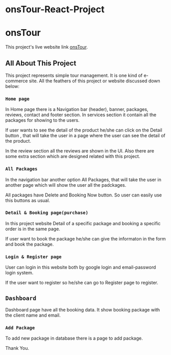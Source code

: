 # onsTour-React-Project
# onsTour

This project's live website link [onsTour](https://onstour-e8adb.web.app/).

## All About This Project

This project represents simple tour management. It is one kind of e-commerce site. All the feathers of this project or website discussed down below:

### `Home page`

In Home page there is a Navigation bar (header), banner, packages, reviews, contact and footer section. In services section it contain all the  packages for showing to the users.

If user wants to see the detail of the product he/she can click on the Detail button , that will take the user in a page where the user can see the detail of the product.

In the review section all the reviews are shown in the UI. Also there are some extra section which are designed related with this project.

### `All Packages`

In the navigation bar another option All Packages, that will take the user in another page which will show the user all the padckages.

All packages have Delete and Booking Now button. So user can easily use this buttons as usual.

### `Detail & Booking page(purchase)`

In this project website Detail of a specific package and booking a specific order is in the same page.

If user want to book the package he/she can give the informaton in the form and book the package.

### `Login & Register page`

User can login in this website both by google login and email-password login system.

If the user want to register so he/she can go to Register page to register.

## `Dashboard`

Dashboard page have all the booking data. It show booking package with the client name and email.

### `Add Package`

To add new package in database there is a page to add package.

Thank You.
